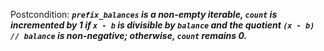 Postcondition: ***`prefix_balances` is a non-empty iterable, `count` is incremented by 1 if `x - b` is divisible by `balance` and the quotient `(x - b) // balance` is non-negative; otherwise, `count` remains 0.***